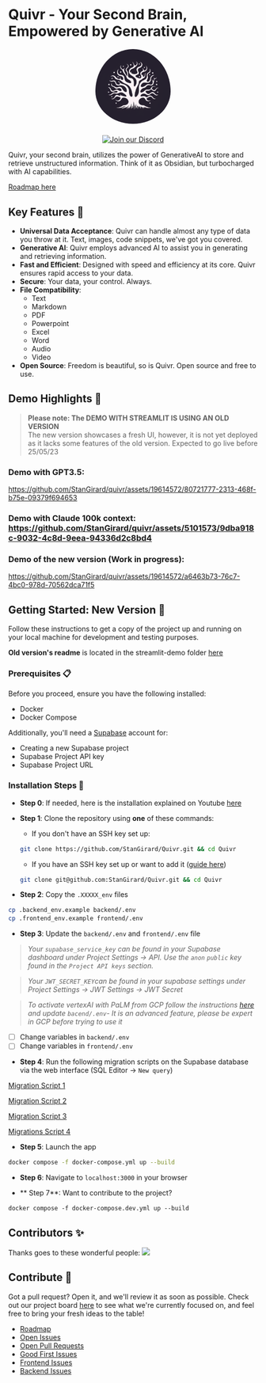 # Quivr - Your Second Brain, Empowered by Generative AI

<div align="center">
    <img src="./logo.png" alt="Quivr-logo" width="30%"  style="border-radius: 50%; padding-bottom: 20px"/>
</div>

<div align="center">
<a href="https://discord.gg/HUpRgp2HG8">
  <img src="https://img.shields.io/badge/discord-join%20chat-blue.svg" alt="Join our Discord" height="40">
</a>
</div>

Quivr, your second brain, utilizes the power of GenerativeAI to store and retrieve unstructured information. Think of it as Obsidian, but turbocharged with AI capabilities.

[Roadmap here](https://getquivr.notion.site/Quivr-GenerativeAI-Second-Brain-3b22a6f50ffe4d259a6f120a17bc0543) 

## Key Features 🎯

- **Universal Data Acceptance**: Quivr can handle almost any type of data you throw at it. Text, images, code snippets, we've got you covered.
- **Generative AI**: Quivr employs advanced AI to assist you in generating and retrieving information.
- **Fast and Efficient**: Designed with speed and efficiency at its core. Quivr ensures rapid access to your data.
- **Secure**: Your data, your control. Always.
- **File Compatibility**: 
  - Text
  - Markdown
  - PDF
  - Powerpoint
  - Excel
  - Word
  - Audio
  - Video
- **Open Source**: Freedom is beautiful, so is Quivr. Open source and free to use.

## Demo Highlights 🎥

> **Please note: The DEMO WITH STREAMLIT IS USING AN OLD VERSION**  
> The new version showcases a fresh UI, however, it is not yet deployed as it lacks some features of the old version. Expected to go live before 25/05/23

### **Demo with GPT3.5**:
https://github.com/StanGirard/quivr/assets/19614572/80721777-2313-468f-b75e-09379f694653

### **Demo with Claude 100k context**: https://github.com/StanGirard/quivr/assets/5101573/9dba918c-9032-4c8d-9eea-94336d2c8bd4

### **Demo of the new version (Work in progress)**: 
https://github.com/StanGirard/quivr/assets/19614572/a6463b73-76c7-4bc0-978d-70562dca71f5

## Getting Started: New Version 🚀

Follow these instructions to get a copy of the project up and running on your local machine for development and testing purposes.

**Old version's readme** is located in the streamlit-demo folder [here](streamlit-demo/README.md)

### Prerequisites 📋

Before you proceed, ensure you have the following installed:

- Docker
- Docker Compose

Additionally, you'll need a [Supabase](https://supabase.com/) account for:

- Creating a new Supabase project
- Supabase Project API key
- Supabase Project URL

### Installation Steps 💽

- **Step 0**: If needed, here is the installation explained on Youtube [here](https://youtu.be/rC-s4QdfY80)

- **Step 1**: Clone the repository using **one** of these commands:

  - If you don't have an SSH key set up:
  
  ```bash
  git clone https://github.com/StanGirard/Quivr.git && cd Quivr
  ```
  - If you have an SSH key set up or want to add it ([guide here](https://docs.github.com/en/authentication/connecting-to-github-with-ssh/adding-a-new-ssh-key-to-your-github-account))
  
  ```bash
  git clone git@github.com:StanGirard/Quivr.git && cd Quivr
  ```

- **Step 2**: Copy the `.XXXXX_env` files

```bash
cp .backend_env.example backend/.env
cp .frontend_env.example frontend/.env
```

- **Step 3**: Update the `backend/.env` and `frontend/.env` file 

> _Your `supabase_service_key` can be found in your Supabase dashboard under Project Settings -> API. Use the `anon` `public` key found in the `Project API keys` section._


> _Your  `JWT_SECRET_KEY`can be found in your supabase settings under Project Settings -> JWT Settings -> JWT Secret_

> _To activate vertexAI with PaLM from GCP follow the instructions [here](https://python.langchain.com/en/latest/modules/models/llms/integrations/google_vertex_ai_palm.html) and update `bacend/.env`- It is an advanced feature, please be expert in GCP before trying to use it_

- [ ] Change variables in `backend/.env`
- [ ] Change variables in `frontend/.env`

- **Step 4**: Run the following migration scripts on the Supabase database via the web interface (SQL Editor -> `New query`)

[Migration Script 1](scripts/supabase_new_store_documents.sql)

[Migration Script 2](scripts/supabase_usage_table.sql)

[Migration Script 3](scripts/supabase_vector_store_summary.sql)

[Migrations Script 4](scripts/supabase_users_table.sql)

- **Step 5**: Launch the app

```bash
docker compose -f docker-compose.yml up --build
```

- **Step 6**: Navigate to `localhost:3000` in your browser

- ** Step 7**: Want to contribute to the project? 

```
docker compose -f docker-compose.dev.yml up --build
```



## Contributors ✨

Thanks goes to these wonderful people:
<a href="https://github.com/stangirard/quivr/graphs/contributors">
  <img src="https://contrib.rocks/image?repo=stangirard/quivr" />
</a>

## Contribute 🤝

Got a pull request? Open it, and we'll review it as soon as possible. Check out our project board [here](https://github.com/users/StanGirard/projects/5) to see what we're currently focused on, and feel free to bring your fresh ideas to the table!


- [Roadmap](https://github.com/users/StanGirard/projects/5)
- [Open Issues](https://github.com/StanGirard/quivr/issues)
- [Open Pull Requests](https://github.com/StanGirard/quivr/pulls)
- [Good First Issues](https://github.com/StanGirard/quivr/issues?q=is%3Aopen+is%3Aissue+label%3A%22good+first+issue%22)
- [Frontend Issues](https://github.com/StanGirard/quivr/issues?q=is%3Aopen+is%3Aissue+label%3Afrontend)
- [Backend Issues](https://github.com/StanGirard/quivr/issues?q=is%3Aopen+is%3Aissue+label%3Abackend)
